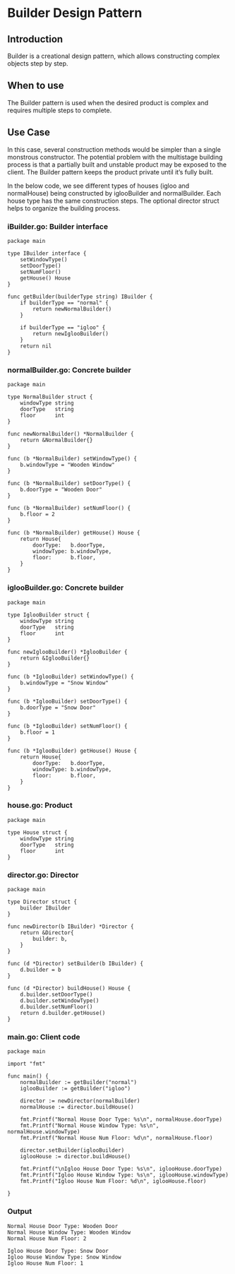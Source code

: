# Builder Design Pattern 

## Introduction 

Builder is a creational design pattern, which allows constructing complex objects step by step.

## When to use 

The Builder pattern is used when the desired product is complex and requires multiple steps to complete. 

## Use Case  

In this case, several construction methods would be simpler than a single monstrous constructor. The potential problem with the multistage building process is that a partially built and unstable product may be exposed to the client. The Builder pattern keeps the product private until it’s fully built.

In the below code, we see different types of houses (igloo and normalHouse) being constructed by iglooBuilder and normalBuilder. Each house type has the same construction steps. The optional director struct helps to organize the building process.

###  iBuilder.go: Builder interface

```
package main

type IBuilder interface {
    setWindowType()
    setDoorType()
    setNumFloor()
    getHouse() House
}

func getBuilder(builderType string) IBuilder {
    if builderType == "normal" {
        return newNormalBuilder()
    }

    if builderType == "igloo" {
        return newIglooBuilder()
    }
    return nil
}
```

### normalBuilder.go: Concrete builder

```
package main

type NormalBuilder struct {
    windowType string
    doorType   string
    floor      int
}

func newNormalBuilder() *NormalBuilder {
    return &NormalBuilder{}
}

func (b *NormalBuilder) setWindowType() {
    b.windowType = "Wooden Window"
}

func (b *NormalBuilder) setDoorType() {
    b.doorType = "Wooden Door"
}

func (b *NormalBuilder) setNumFloor() {
    b.floor = 2
}

func (b *NormalBuilder) getHouse() House {
    return House{
        doorType:   b.doorType,
        windowType: b.windowType,
        floor:      b.floor,
    }
}
```

###  iglooBuilder.go: Concrete builder

```
package main

type IglooBuilder struct {
    windowType string
    doorType   string
    floor      int
}

func newIglooBuilder() *IglooBuilder {
    return &IglooBuilder{}
}

func (b *IglooBuilder) setWindowType() {
    b.windowType = "Snow Window"
}

func (b *IglooBuilder) setDoorType() {
    b.doorType = "Snow Door"
}

func (b *IglooBuilder) setNumFloor() {
    b.floor = 1
}

func (b *IglooBuilder) getHouse() House {
    return House{
        doorType:   b.doorType,
        windowType: b.windowType,
        floor:      b.floor,
    }
}
```

###  house.go: Product
```
package main

type House struct {
    windowType string
    doorType   string
    floor      int
}
```

###  director.go: Director

```
package main

type Director struct {
    builder IBuilder
}

func newDirector(b IBuilder) *Director {
    return &Director{
        builder: b,
    }
}

func (d *Director) setBuilder(b IBuilder) {
    d.builder = b
}

func (d *Director) buildHouse() House {
    d.builder.setDoorType()
    d.builder.setWindowType()
    d.builder.setNumFloor()
    return d.builder.getHouse()
}
```

###  main.go: Client code
```
package main

import "fmt"

func main() {
    normalBuilder := getBuilder("normal")
    iglooBuilder := getBuilder("igloo")

    director := newDirector(normalBuilder)
    normalHouse := director.buildHouse()

    fmt.Printf("Normal House Door Type: %s\n", normalHouse.doorType)
    fmt.Printf("Normal House Window Type: %s\n", normalHouse.windowType)
    fmt.Printf("Normal House Num Floor: %d\n", normalHouse.floor)

    director.setBuilder(iglooBuilder)
    iglooHouse := director.buildHouse()

    fmt.Printf("\nIgloo House Door Type: %s\n", iglooHouse.doorType)
    fmt.Printf("Igloo House Window Type: %s\n", iglooHouse.windowType)
    fmt.Printf("Igloo House Num Floor: %d\n", iglooHouse.floor)

}
```

### Output 

```
Normal House Door Type: Wooden Door
Normal House Window Type: Wooden Window
Normal House Num Floor: 2

Igloo House Door Type: Snow Door
Igloo House Window Type: Snow Window
Igloo House Num Floor: 1
```